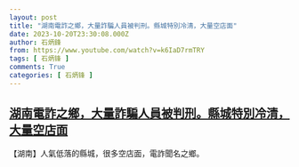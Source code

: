 ```yaml
---
layout: post
title: "湖南電詐之鄉，大量詐騙人員被判刑。縣城特別冷清，大量空店面"
date: 2023-10-20T23:30:08.000Z
author: 石炳鋒
from: https://www.youtube.com/watch?v=k6IaD7rmTRY
tags: [ 石炳锋 ]
comments: True
categories: [ 石炳锋 ]
---
```

<!--1697844608000-->
[湖南電詐之鄉，大量詐騙人員被判刑。縣城特別冷清，大量空店面](https://www.youtube.com/watch?v=k6IaD7rmTRY)
------

<div>
【湖南】人氣低落的縣城，很多空店面，電詐聞名之鄉。
</div>

